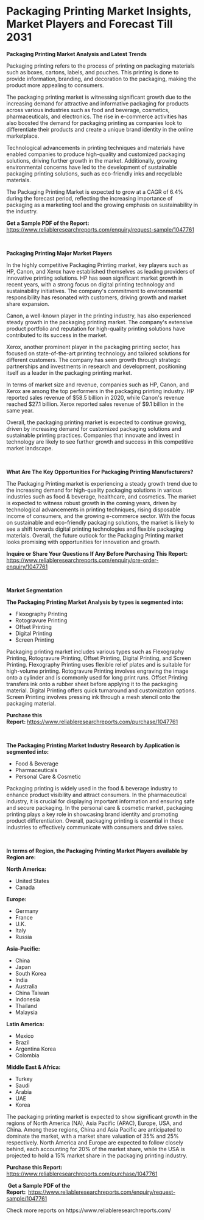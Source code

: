 <p><h1>Packaging Printing Market Insights, Market Players and Forecast Till 2031</h1></p><p><strong>Packaging Printing Market Analysis and Latest Trends</strong></p>
<p><p>Packaging printing refers to the process of printing on packaging materials such as boxes, cartons, labels, and pouches. This printing is done to provide information, branding, and decoration to the packaging, making the product more appealing to consumers.</p><p>The packaging printing market is witnessing significant growth due to the increasing demand for attractive and informative packaging for products across various industries such as food and beverage, cosmetics, pharmaceuticals, and electronics. The rise in e-commerce activities has also boosted the demand for packaging printing as companies look to differentiate their products and create a unique brand identity in the online marketplace.</p><p>Technological advancements in printing techniques and materials have enabled companies to produce high-quality and customized packaging solutions, driving further growth in the market. Additionally, growing environmental concerns have led to the development of sustainable packaging printing solutions, such as eco-friendly inks and recyclable materials.</p><p>The Packaging Printing Market is expected to grow at a CAGR of 6.4% during the forecast period, reflecting the increasing importance of packaging as a marketing tool and the growing emphasis on sustainability in the industry.</p></p>
<p><strong>Get a Sample PDF of the Report:&nbsp;</strong> <a href="https://www.reliableresearchreports.com/enquiry/request-sample/1047761">https://www.reliableresearchreports.com/enquiry/request-sample/1047761</a></p>
<p>&nbsp;</p>
<p><strong>Packaging Printing Major Market Players</strong></p>
<p><p>In the highly competitive Packaging Printing market, key players such as HP, Canon, and Xerox have established themselves as leading providers of innovative printing solutions. HP has seen significant market growth in recent years, with a strong focus on digital printing technology and sustainability initiatives. The company's commitment to environmental responsibility has resonated with customers, driving growth and market share expansion.</p><p>Canon, a well-known player in the printing industry, has also experienced steady growth in the packaging printing market. The company's extensive product portfolio and reputation for high-quality printing solutions have contributed to its success in the market.</p><p>Xerox, another prominent player in the packaging printing sector, has focused on state-of-the-art printing technology and tailored solutions for different customers. The company has seen growth through strategic partnerships and investments in research and development, positioning itself as a leader in the packaging printing market.</p><p>In terms of market size and revenue, companies such as HP, Canon, and Xerox are among the top performers in the packaging printing industry. HP reported sales revenue of $58.5 billion in 2020, while Canon's revenue reached $27.1 billion. Xerox reported sales revenue of $9.1 billion in the same year.</p><p>Overall, the packaging printing market is expected to continue growing, driven by increasing demand for customized packaging solutions and sustainable printing practices. Companies that innovate and invest in technology are likely to see further growth and success in this competitive market landscape.</p></p>
<p>&nbsp;</p>
<p><strong>What Are The Key Opportunities For Packaging Printing Manufacturers?</strong></p>
<p><p>The Packaging Printing market is experiencing a steady growth trend due to the increasing demand for high-quality packaging solutions in various industries such as food & beverage, healthcare, and cosmetics. The market is expected to witness robust growth in the coming years, driven by technological advancements in printing techniques, rising disposable income of consumers, and the growing e-commerce sector. With the focus on sustainable and eco-friendly packaging solutions, the market is likely to see a shift towards digital printing technologies and flexible packaging materials. Overall, the future outlook for the Packaging Printing market looks promising with opportunities for innovation and growth.</p></p>
<p><strong>Inquire or Share Your Questions If Any Before Purchasing This Report:</strong> <a href="https://www.reliableresearchreports.com/enquiry/pre-order-enquiry/1047761">https://www.reliableresearchreports.com/enquiry/pre-order-enquiry/1047761</a></p>
<p>&nbsp;</p>
<p><strong>Market Segmentation</strong></p>
<p><strong>The Packaging Printing Market Analysis by types is segmented into:</strong></p>
<p><ul><li>Flexography Printing</li><li>Rotogravure Printing</li><li>Offset Printing</li><li>Digital Printing</li><li>Screen Printing</li></ul></p>
<p><p>Packaging printing market includes various types such as Flexography Printing, Rotogravure Printing, Offset Printing, Digital Printing, and Screen Printing. Flexography Printing uses flexible relief plates and is suitable for high-volume printing. Rotogravure Printing involves engraving the image onto a cylinder and is commonly used for long print runs. Offset Printing transfers ink onto a rubber sheet before applying it to the packaging material. Digital Printing offers quick turnaround and customization options. Screen Printing involves pressing ink through a mesh stencil onto the packaging material.</p></p>
<p><strong>Purchase this Report:&nbsp;</strong><a href="https://www.reliableresearchreports.com/purchase/1047761">https://www.reliableresearchreports.com/purchase/1047761</a></p>
<p>&nbsp;</p>
<p><strong>The Packaging Printing Market Industry Research by Application is segmented into:</strong></p>
<p><ul><li>Food & Beverage</li><li>Pharmaceuticals</li><li>Personal Care & Cosmetic</li></ul></p>
<p><p>Packaging printing is widely used in the food & beverage industry to enhance product visibility and attract consumers. In the pharmaceutical industry, it is crucial for displaying important information and ensuring safe and secure packaging. In the personal care & cosmetic market, packaging printing plays a key role in showcasing brand identity and promoting product differentiation. Overall, packaging printing is essential in these industries to effectively communicate with consumers and drive sales.</p></p>
<p>&nbsp;</p>
<p><strong>In terms of Region, the Packaging Printing Market Players available by Region are:</strong></p>
<p>
    <p> <strong> North America: </strong>
        <ul>
            <li>United States</li>
            <li>Canada</li>
        </ul>
        </p> 
    <p> <strong> Europe: </strong>
        <ul>
            <li>Germany</li>
            <li>France</li>
            <li>U.K.</li>
            <li>Italy</li>
            <li>Russia</li>
        </ul>
        </p> 
    <p> <strong> Asia-Pacific: </strong>
        <ul>
            <li>China</li>
            <li>Japan</li>
            <li>South Korea</li>
            <li>India</li>
            <li>Australia</li>
            <li>China Taiwan</li>
            <li>Indonesia</li>
            <li>Thailand</li>
            <li>Malaysia</li>
        </ul>
        </p> 
    <p> <strong> Latin America: </strong>
        <ul>
            <li>Mexico</li>
            <li>Brazil</li>
            <li>Argentina Korea</li>
            <li>Colombia</li>
        </ul>
        </p> 
    <p> <strong> Middle East & Africa: </strong>
        <ul>
            <li>Turkey</li>
            <li>Saudi</li>
            <li>Arabia</li>
            <li>UAE</li>
            <li>Korea</li>
        </ul>
    </p>
    </p>
<p><p>The packaging printing market is expected to show significant growth in the regions of North America (NA), Asia Pacific (APAC), Europe, USA, and China. Among these regions, China and Asia Pacific are anticipated to dominate the market, with a market share valuation of 35% and 25% respectively. North America and Europe are expected to follow closely behind, each accounting for 20% of the market share, while the USA is projected to hold a 15% market share in the packaging printing industry.</p></p>
<p><strong>Purchase this Report: </strong><a href="https://www.reliableresearchreports.com/purchase/1047761">https://www.reliableresearchreports.com/purchase/1047761</a></p>
<p>&nbsp;<strong>Get a Sample PDF of the Report:&nbsp;&nbsp;</strong><a href="https://www.reliableresearchreports.com/enquiry/request-sample/1047761">https://www.reliableresearchreports.com/enquiry/request-sample/1047761</a></p>
<p><strong></strong></p>
<p>Check more reports on https://www.reliableresearchreports.com/</p>
